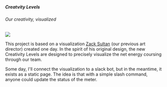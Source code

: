 ##### Creatvity Levels
###### Our creativity, visualized

![](https://d2w9rnfcy7mm78.cloudfront.net/624534/large_c5ab05385db1b128cf60b7e727ab4f25.png)

This project is based on a visualization [Zack Sultan](http://blog.zacksultan.com/) (our previous art director) created one day. In the spirit of his original design, the new Creativity Levels are designed to precisely visualize the net energy coursing through our team.

Some day, I'll connect the visualization to a slack bot, but in the meantime, it exists as a static page. The idea is that with a simple slash command, anyone could update the status of the meter.
